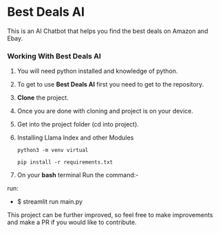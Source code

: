 #  Best Deals AI 

This is an AI Chatbot that helps you find the best deals on Amazon and Ebay. 

### Working With Best Deals AI 

1. You will need python installed and knowledge of python.

2. To get to use **Best Deals AI** first you need to get to the repository. 

3. **Clone** the project.

6. Once you are done with cloning and project is on your device.

7. Get into the project folder (cd into project).

8. Installing Llama Index and other Modules

    `python3 -m venv virtual`
    
    `pip install -r requirements.txt`

9. On your **bash** terminal Run the command:- 

run: 
* $ streamlit run main.py 


This project can be further improved, so feel free to make improvements and make a PR if you would like to contribute. 